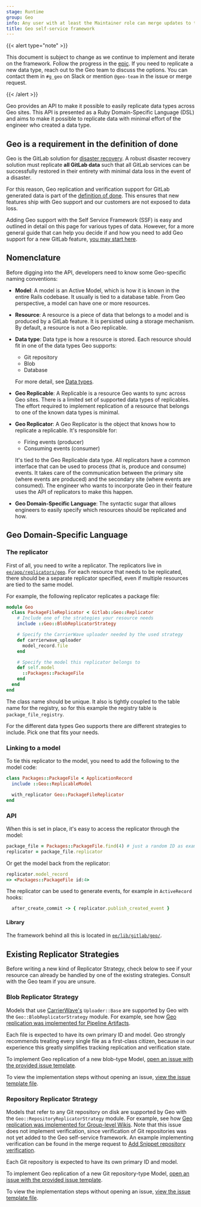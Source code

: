 ```yaml
---
stage: Runtime
group: Geo
info: Any user with at least the Maintainer role can merge updates to this content. For details, see https://docs.gitlab.com/development/development_processes/#development-guidelines-review.
title: Geo self-service framework
---
```


{{< alert type="note" >}}

This document is subject to change as we continue to implement and iterate on the framework.
Follow the progress in the [epic](https://gitlab.com/groups/gitlab-org/-/epics/2161).
If you need to replicate a new data type, reach out to the Geo
team to discuss the options. You can contact them in `#g_geo` on Slack
or mention `@geo-team` in the issue or merge request.

{{< /alert >}}

Geo provides an API to make it possible to easily replicate data types
across Geo sites. This API is presented as a Ruby Domain-Specific
Language (DSL) and aims to make it possible to replicate data with
minimal effort of the engineer who created a data type.

## Geo is a requirement in the definition of done

Geo is the GitLab solution for [disaster recovery](https://about.gitlab.com/direction/geo/disaster_recovery/). A robust disaster recovery solution must replicate **all GitLab data** such that all GitLab services can be successfully restored in their entirety with minimal data loss in the event of a disaster.

For this reason, Geo replication and verification support for GitLab generated data is part of the [definition of done](../contributing/merge_request_workflow.md#definition-of-done). This ensures that new features ship with Geo support and our customers are not exposed to data loss.

Adding Geo support with the Self Service Framework (SSF) is easy and outlined in detail on this page for various types of data. However, for a more general guide that can help you decide if and how you need to add Geo support for a new GitLab feature, [you may start here](../geo.md#ensuring-a-new-feature-has-geo-support).

## Nomenclature

Before digging into the API, developers need to know some Geo-specific
naming conventions:

- **Model**:
  A model is an Active Model, which is how it is known in the entire
  Rails codebase. It usually is tied to a database table. From Geo
  perspective, a model can have one or more resources.

- **Resource**:
  A resource is a piece of data that belongs to a model and is
  produced by a GitLab feature. It is persisted using a storage
  mechanism. By default, a resource is not a Geo replicable.

- **Data type**:
  Data type is how a resource is stored. Each resource should
  fit in one of the data types Geo supports:
  - Git repository
  - Blob
  - Database

  For more detail, see [Data types](../../administration/geo/replication/datatypes.md).

- **Geo Replicable**:
  A Replicable is a resource Geo wants to sync across Geo sites. There
  is a limited set of supported data types of replicables. The effort
  required to implement replication of a resource that belongs to one
  of the known data types is minimal.

- **Geo Replicator**:
  A Geo Replicator is the object that knows how to replicate a
  replicable. It's responsible for:
  - Firing events (producer)
  - Consuming events (consumer)

  It's tied to the Geo Replicable data type. All replicators have a
  common interface that can be used to process (that is, produce and
  consume) events. It takes care of the communication between the
  primary site (where events are produced) and the secondary site
  (where events are consumed). The engineer who wants to incorporate
  Geo in their feature uses the API of replicators to make this
  happen.

- **Geo Domain-Specific Language**:
  The syntactic sugar that allows engineers to easily specify which
  resources should be replicated and how.

## Geo Domain-Specific Language

### The replicator

First of all, you need to write a replicator. The replicators live in
[`ee/app/replicators/geo`](https://gitlab.com/gitlab-org/gitlab/-/tree/master/ee/app/replicators/geo).
For each resource that needs to be replicated, there should be a
separate replicator specified, even if multiple resources are tied to
the same model.

For example, the following replicator replicates a package file:

```ruby
module Geo
  class PackageFileReplicator < Gitlab::Geo::Replicator
    # Include one of the strategies your resource needs
    include ::Geo::BlobReplicatorStrategy

    # Specify the CarrierWave uploader needed by the used strategy
    def carrierwave_uploader
      model_record.file
    end

    # Specify the model this replicator belongs to
    def self.model
      ::Packages::PackageFile
    end
  end
end
```

The class name should be unique. It also is tightly coupled to the
table name for the registry, so for this example the registry table
is `package_file_registry`.

For the different data types Geo supports there are different
strategies to include. Pick one that fits your needs.

### Linking to a model

To tie this replicator to the model, you need to add the following to
the model code:

```ruby
class Packages::PackageFile < ApplicationRecord
  include ::Geo::ReplicableModel

  with_replicator Geo::PackageFileReplicator
end
```

### API

When this is set in place, it's easy to access the replicator through
the model:

```ruby
package_file = Packages::PackageFile.find(4) # just a random ID as example
replicator = package_file.replicator
```

Or get the model back from the replicator:

```ruby
replicator.model_record
=> <Packages::PackageFile id:4>
```

The replicator can be used to generate events, for example in
`ActiveRecord` hooks:

```ruby
  after_create_commit -> { replicator.publish_created_event }
```

#### Library

The framework behind all this is located in
[`ee/lib/gitlab/geo/`](https://gitlab.com/gitlab-org/gitlab/-/tree/master/ee/lib/gitlab/geo).

## Existing Replicator Strategies

Before writing a new kind of Replicator Strategy, check below to see if your
resource can already be handled by one of the existing strategies. Consult with
the Geo team if you are unsure.

### Blob Replicator Strategy

Models that use [CarrierWave's](https://github.com/carrierwaveuploader/carrierwave) `Uploader::Base` are supported by Geo with the `Geo::BlobReplicatorStrategy` module. For example, see how [Geo replication was implemented for Pipeline Artifacts](https://gitlab.com/gitlab-org/gitlab/-/issues/238464).

Each file is expected to have its own primary ID and model. Geo strongly recommends treating every single file as a first-class citizen, because in our experience this greatly simplifies tracking replication and verification state.

To implement Geo replication of a new blob-type Model, [open an issue with the provided issue template](https://gitlab.com/gitlab-org/gitlab/-/issues/new?issuable_template=Geo%20Replicate%20a%20new%20blob%20type).

To view the implementation steps without opening an issue, [view the issue template file](https://gitlab.com/gitlab-org/gitlab/-/blob/master/.gitlab/issue_templates/Geo%20Replicate%20a%20new%20blob%20type.md).

### Repository Replicator Strategy

Models that refer to any Git repository on disk are supported by Geo with the `Geo::RepositoryReplicatorStrategy` module. For example, see how [Geo replication was implemented for Group-level Wikis](https://gitlab.com/gitlab-org/gitlab/-/issues/208147). Note that this issue does not implement verification, since verification of Git repositories was not yet added to the Geo self-service framework. An example implementing verification can be found in the merge request to [Add Snippet repository verification](https://gitlab.com/gitlab-org/gitlab/-/merge_requests/56596).

Each Git repository is expected to have its own primary ID and model.

To implement Geo replication of a new Git repository-type Model, [open an issue with the provided issue template](https://gitlab.com/gitlab-org/gitlab/-/issues/new?issuable_template=Geo%20Replicate%20a%20new%20Git%20repository%20type).

To view the implementation steps without opening an issue, [view the issue template file](https://gitlab.com/gitlab-org/gitlab/-/blob/master/.gitlab/issue_templates/Geo%20Replicate%20a%20new%20Git%20repository%20type.md).
